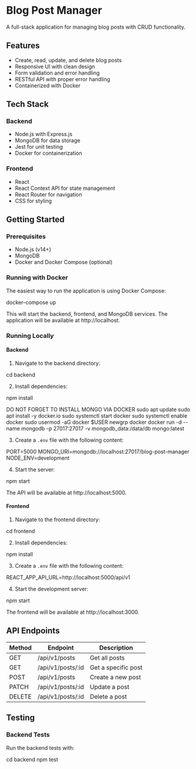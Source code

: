 # Blog Post Manager

A full-stack application for managing blog posts with CRUD functionality.

## Features

- Create, read, update, and delete blog posts
- Responsive UI with clean design
- Form validation and error handling
- RESTful API with proper error handling
- Containerized with Docker

## Tech Stack

### Backend
- Node.js with Express.js
- MongoDB for data storage
- Jest for unit testing
- Docker for containerization

### Frontend
- React
- React Context API for state management
- React Router for navigation
- CSS for styling


## Getting Started

### Prerequisites
- Node.js (v14+)
- MongoDB
- Docker and Docker Compose (optional)

### Running with Docker

The easiest way to run the application is using Docker Compose:

docker-compose up


This will start the backend, frontend, and MongoDB services. The application will be available at http://localhost.

### Running Locally

#### Backend

1. Navigate to the backend directory:

cd backend


2. Install dependencies:

npm install

DO NOT FORGET TO INSTALL MONGO VIA DOCKER
sudo apt update
sudo apt install -y docker.io
sudo systemctl start docker
sudo systemctl enable docker
sudo usermod -aG docker $USER
newgrp docker
docker run -d --name mongodb -p 27017:27017 -v mongodb_data:/data/db mongo:latest

3. Create a `.env` file with the following content:

PORT=5000
MONGO_URI=mongodb://localhost:27017/blog-post-manager
NODE_ENV=development



4. Start the server:

npm start



The API will be available at http://localhost:5000.

#### Frontend

1. Navigate to the frontend directory:

cd frontend


2. Install dependencies:

npm install



3. Create a `.env` file with the following content:


REACT_APP_API_URL=http://localhost:5000/api/v1


4. Start the development server:

npm start



The frontend will be available at http://localhost:3000.

## API Endpoints

| Method | Endpoint | Description |
|--------|----------|-------------|
| GET    | /api/v1/posts | Get all posts |
| GET    | /api/v1/posts/:id | Get a specific post |
| POST   | /api/v1/posts | Create a new post |
| PATCH  | /api/v1/posts/:id | Update a post |
| DELETE | /api/v1/posts/:id | Delete a post |

## Testing

### Backend Tests

Run the backend tests with:


cd backend
npm test


